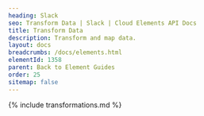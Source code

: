 ```yaml
---
heading: Slack
seo: Transform Data | Slack | Cloud Elements API Docs
title: Transform Data
description: Transform and map data.
layout: docs
breadcrumbs: /docs/elements.html
elementId: 1358
parent: Back to Element Guides
order: 25
sitemap: false
---
```


{% include transformations.md %}
